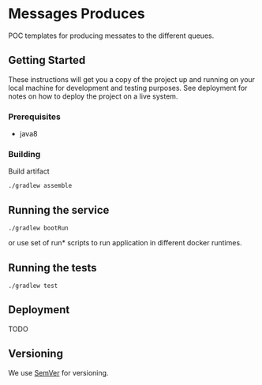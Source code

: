 # Messages Produces

POC templates for producing messates to the different queues.

## Getting Started

These instructions will get you a copy of the project up and running on your local machine for development and testing purposes. 
See deployment for notes on how to deploy the project on a live system.

### Prerequisites

- java8

### Building

Build artifact

```
./gradlew assemble
```

## Running the service

```
./gradlew bootRun
```
or use set of run* scripts to run application in different docker runtimes.

## Running the tests

```
./gradlew test
```

## Deployment

TODO

## Versioning

We use [SemVer](http://semver.org/) for versioning. 

